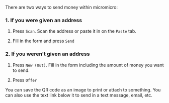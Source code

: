 <!-- Send Money -->

There are two ways to send money within micromicro:

### 1. If you were given an address

1. Press `Scan`. Scan the address or paste it in on the `Paste` tab.

2. Fill in the form and press `Send`

### 2. If you weren't given an address

1. Press `New (Out)`. Fill in the form including the amount of money you want to send.

2. Press `Offer`

You can save the QR code as an image to print or attach to something.  You can also use the text link below it to send in a text message, email, etc.